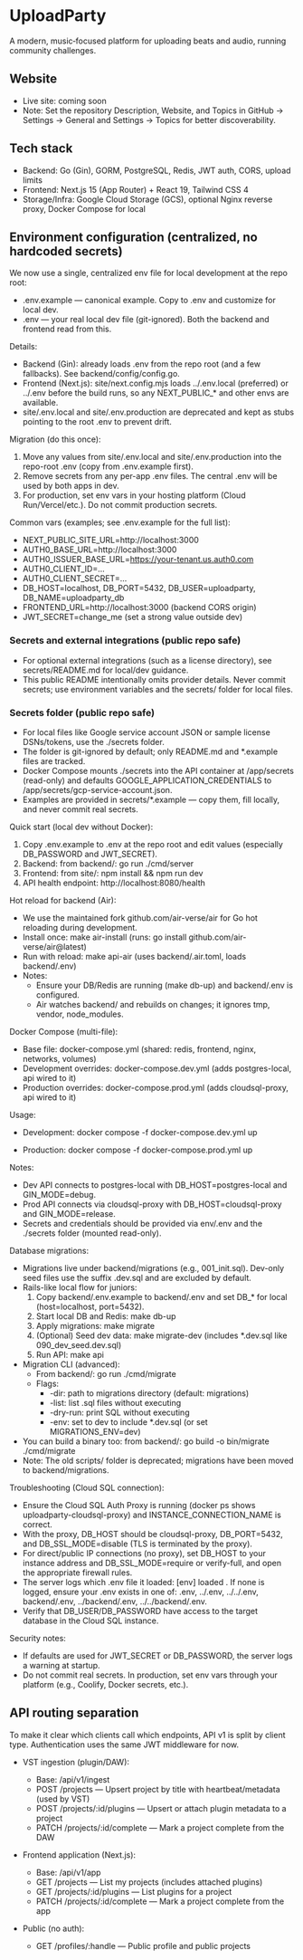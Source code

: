 # UploadParty
A modern, music‑focused platform for uploading beats and audio, running community challenges.

## Website
- Live site: coming soon
- Note: Set the repository Description, Website, and Topics in GitHub → Settings → General and Settings → Topics for better discoverability.

## Tech stack
- Backend: Go (Gin), GORM, PostgreSQL, Redis, JWT auth, CORS, upload limits
- Frontend: Next.js 15 (App Router) + React 19, Tailwind CSS 4
- Storage/Infra: Google Cloud Storage (GCS), optional Nginx reverse proxy, Docker Compose for local

## Environment configuration (centralized, no hardcoded secrets)

We now use a single, centralized env file for local development at the repo root:

- .env.example — canonical example. Copy to .env and customize for local dev.
- .env — your real local dev file (git-ignored). Both the backend and frontend read from this.

Details:
- Backend (Gin): already loads .env from the repo root (and a few fallbacks). See backend/config/config.go.
- Frontend (Next.js): site/next.config.mjs loads ../.env.local (preferred) or ../.env before the build runs, so any NEXT_PUBLIC_* and other envs are available.
- site/.env.local and site/.env.production are deprecated and kept as stubs pointing to the root .env to prevent drift.

Migration (do this once):
1) Move any values from site/.env.local and site/.env.production into the repo-root .env (copy from .env.example first).
2) Remove secrets from any per-app .env files. The central .env will be used by both apps in dev.
3) For production, set env vars in your hosting platform (Cloud Run/Vercel/etc.). Do not commit production secrets.

Common vars (examples; see .env.example for the full list):
- NEXT_PUBLIC_SITE_URL=http://localhost:3000
- AUTH0_BASE_URL=http://localhost:3000
- AUTH0_ISSUER_BASE_URL=https://your-tenant.us.auth0.com
- AUTH0_CLIENT_ID=...
- AUTH0_CLIENT_SECRET=...
- DB_HOST=localhost, DB_PORT=5432, DB_USER=uploadparty, DB_NAME=uploadparty_db
- FRONTEND_URL=http://localhost:3000 (backend CORS origin)
- JWT_SECRET=change_me (set a strong value outside dev)

### Secrets and external integrations (public repo safe)
- For optional external integrations (such as a license directory), see secrets/README.md for local/dev guidance.
- This public README intentionally omits provider details. Never commit secrets; use environment variables and the secrets/ folder for local files.

### Secrets folder (public repo safe)
- For local files like Google service account JSON or sample license DSNs/tokens, use the ./secrets folder.
- The folder is git-ignored by default; only README.md and *.example files are tracked.
- Docker Compose mounts ./secrets into the API container at /app/secrets (read-only) and defaults GOOGLE_APPLICATION_CREDENTIALS to /app/secrets/gcp-service-account.json.
- Examples are provided in secrets/*.example — copy them, fill locally, and never commit real secrets.

Quick start (local dev without Docker):
1) Copy .env.example to .env at the repo root and edit values (especially DB_PASSWORD and JWT_SECRET).
2) Backend: from backend/: go run ./cmd/server
3) Frontend: from site/: npm install && npm run dev
4) API health endpoint: http://localhost:8080/health

Hot reload for backend (Air):
- We use the maintained fork github.com/air-verse/air for Go hot reloading during development.
- Install once: make air-install  (runs: go install github.com/air-verse/air@latest)
- Run with reload: make api-air   (uses backend/.air.toml, loads backend/.env)
- Notes:
  - Ensure your DB/Redis are running (make db-up) and backend/.env is configured.
  - Air watches backend/ and rebuilds on changes; it ignores tmp, vendor, node_modules.

Docker Compose (multi-file):
- Base file: docker-compose.yml (shared: redis, frontend, nginx, networks, volumes)
- Development overrides: docker-compose.dev.yml (adds postgres-local, api wired to it)
- Production overrides: docker-compose.prod.yml (adds cloudsql-proxy, api wired to it)

Usage:
- Development:
  docker compose -f docker-compose.dev.yml up

- Production:
  docker compose -f docker-compose.prod.yml up

Notes:
- Dev API connects to postgres-local with DB_HOST=postgres-local and GIN_MODE=debug.
- Prod API connects via cloudsql-proxy with DB_HOST=cloudsql-proxy and GIN_MODE=release.
- Secrets and credentials should be provided via env/.env and the ./secrets folder (mounted read-only).

Database migrations:
- Migrations live under backend/migrations (e.g., 001_init.sql). Dev-only seed files use the suffix .dev.sql and are excluded by default.
- Rails-like local flow for juniors:
  1) Copy backend/.env.example to backend/.env and set DB_* for local (host=localhost, port=5432).
  2) Start local DB and Redis: make db-up
  3) Apply migrations: make migrate
  4) (Optional) Seed dev data: make migrate-dev (includes *.dev.sql like 090_dev_seed.dev.sql)
  5) Run API: make api
- Migration CLI (advanced):
  - From backend/: go run ./cmd/migrate
  - Flags:
    - -dir: path to migrations directory (default: migrations)
    - -list: list .sql files without executing
    - -dry-run: print SQL without executing
    - -env: set to dev to include *.dev.sql (or set MIGRATIONS_ENV=dev)
- You can build a binary too: from backend/: go build -o bin/migrate ./cmd/migrate
- Note: The old scripts/ folder is deprecated; migrations have been moved to backend/migrations.

Troubleshooting (Cloud SQL connection):
- Ensure the Cloud SQL Auth Proxy is running (docker ps shows uploadparty-cloudsql-proxy) and INSTANCE_CONNECTION_NAME is correct.
- With the proxy, DB_HOST should be cloudsql-proxy, DB_PORT=5432, and DB_SSL_MODE=disable (TLS is terminated by the proxy).
- For direct/public IP connections (no proxy), set DB_HOST to your instance address and DB_SSL_MODE=require or verify-full, and open the appropriate firewall rules.
- The server logs which .env file it loaded: [env] loaded <path>. If none is logged, ensure your .env exists in one of: .env, ../.env, ../../.env, backend/.env, ../backend/.env, ../../backend/.env.
- Verify that DB_USER/DB_PASSWORD have access to the target database in the Cloud SQL instance.

Security notes:
- If defaults are used for JWT_SECRET or DB_PASSWORD, the server logs a warning at startup.
- Do not commit real secrets. In production, set env vars through your platform (e.g., Coolify, Docker secrets, etc.).

## API routing separation
To make it clear which clients call which endpoints, API v1 is split by client type. Authentication uses the same JWT middleware for now.

- VST ingestion (plugin/DAW):
  - Base: /api/v1/ingest
  - POST /projects — Upsert project by title with heartbeat/metadata (used by VST)
  - POST /projects/:id/plugins — Upsert or attach plugin metadata to a project
  - PATCH /projects/:id/complete — Mark a project complete from the DAW

- Frontend application (Next.js):
  - Base: /api/v1/app
  - GET /projects — List my projects (includes attached plugins)
  - GET /projects/:id/plugins — List plugins for a project
  - PATCH /projects/:id/complete — Mark a project complete from the app

- Public (no auth):
  - GET /profiles/:handle — Public profile and public projects


